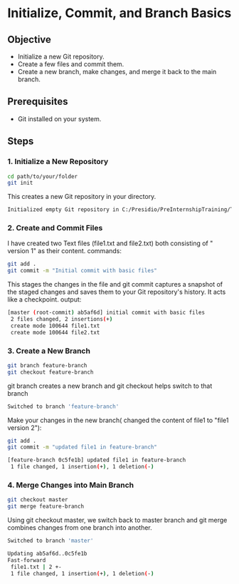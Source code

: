 # Initialize, Commit, and Branch Basics

## Objective
- Initialize a new Git repository.
- Create a few files and commit them.
- Create a new branch, make changes, and merge it back to the main branch.

## Prerequisites
- Git installed on your system.

## Steps

### 1. Initialize a New Repository
```bash
cd path/to/your/folder
git init
```
This creates a new Git repository in your directory.
```bash
Initialized empty Git repository in C:/Presidio/PreInternshipTraining/Testing/.git/
```

### 2. Create and Commit Files
I have created two Text files (file1.txt and file2.txt) both consisting of "<filename> version 1" as their content.
commands:
```bash
git add .
git commit -m "Initial commit with basic files"
```
This stages the changes in the file and git commit captures a snapshot of the staged changes and saves them to your Git repository's history. It acts like a checkpoint.
output:
```bash
[master (root-commit) ab5af6d] initial commit with basic files
 2 files changed, 2 insertions(+)
 create mode 100644 file1.txt
 create mode 100644 file2.txt
```

### 3. Create a New Branch
```bash
git branch feature-branch
git checkout feature-branch
```
git branch creates a new branch and git checkout helps switch to that branch
```bash
Switched to branch 'feature-branch'
```
Make your changes in the new branch( changed the content of file1 to "file1 version 2"):
```bash
git add .
git commit -m "updated file1 in feature-branch"
```
```bash
[feature-branch 0c5fe1b] updated file1 in feature-branch
 1 file changed, 1 insertion(+), 1 deletion(-)
```

### 4. Merge Changes into Main Branch
```bash
git checkout master
git merge feature-branch
```
Using git checkout master, we switch back to master branch and git merge combines changes from one branch into another.
```bash
Switched to branch 'master'

Updating ab5af6d..0c5fe1b
Fast-forward
 file1.txt | 2 +-
 1 file changed, 1 insertion(+), 1 deletion(-)
```


